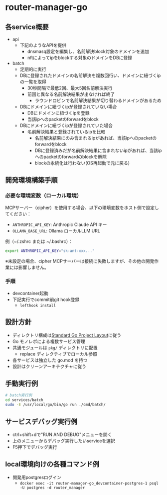 # router-manager-go

## 各service概要

- api
  - 下記のようなAPIを提供
    - dnsmasq設定を編集し、名前解決block対象のドメインを追加
    - nftによってipをblockする対象のドメインをDBに登録
- batch
  - 定期的に実行
  - DBに登録されたドメインの名前解決を複数回行い、ドメインに紐づくipの一覧を取得
    - 30秒間隔で最低2回、最大5回名前解決実行
    - 前回と異なる名前解決結果が出なければ終了
      - ラウンドロビンで名前解決結果が切り替わるドメインがあるため
  - DBにドメインに紐づくipが登録されていない場合
    - DBにドメインに紐づくipを登録
    - 当該ipへのpacketのforwardをblock
  - DBにドメインに紐づくipが登録されていた場合
    - 名前解決結果と登録されているipを比較
      - 名前解決結果にのみ含まれるipがあれば、当該ipへのpacketのforwardをblock
      - DBに登録済みだが名前解決結果に含まれないipがあれば、当該ipへのpacketのforwardのblockを解除
      - blockの永続化は行わない(OS再起動で元に戻る)

## 開発環境構築手順

### 必要な環境変数（ローカル環境）

MCPサーバー（cipher）を使用する場合、以下の環境変数をホスト側で設定してください：

- `ANTHROPIC_API_KEY`: Anthropic Claude API キー
- `OLLAMA_BASE_URL`: Ollama ローカルLLM URL

例（~/.zshrc または ~/.bashrc）：

```bash
export ANTHROPIC_API_KEY="sk-ant-xxx..."
```

※未設定の場合、cipher MCPサーバーは接続に失敗しますが、その他の開発作業には影響しません。

### 手順

- devcontainer起動
- 下記実行でcommit前git hook登録
  - `lefthook install`

## 設計方針

- ディレクトリ構成は[Standard Go Project Layout](https://github.com/golang-standards/project-layout/blob/master/README_ja.md#standard-go-project-layout)に従う
- Go モノレポによる複数サービス管理
- 共通モジュールは `pkg/` ディレクトリに配置
  - replace ディレクティブでローカル参照
- 各サービスは独立した go.mod を持つ
- 設計はクリーンアーキテクチャに従う

## 手動実行例

```bash
# batch実行例
cd services/batch
sudo -E /usr/local/go/bin/go run ./cmd/batch/
```

## サービスデバッグ実行例

- ctrl+shift+dで"RUN AND DEBUG"メニューを開く
- 上のメニューからデバッグ実行したいserviceを選択
- F5押下でデバッグ実行

## local環境向けの各種コマンド例

- 開発用postgresログイン
  - `docker exec -it router-manager-go_devcontainer-postgres-1 psql -U postgres -d router_manager`
